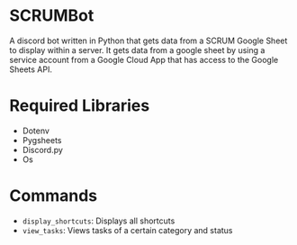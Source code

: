 # SCRUMBot
A discord bot written in Python that gets data from a SCRUM Google Sheet to display within a server. It gets data from a google sheet by using a service account from a Google Cloud App that has access to the Google Sheets API. 

# Required Libraries
- Dotenv
- Pygsheets
- Discord.py
- Os

# Commands
- <code>display_shortcuts</code>: Displays all shortcuts
- <code>view_tasks</code>: Views tasks of a certain category and status
